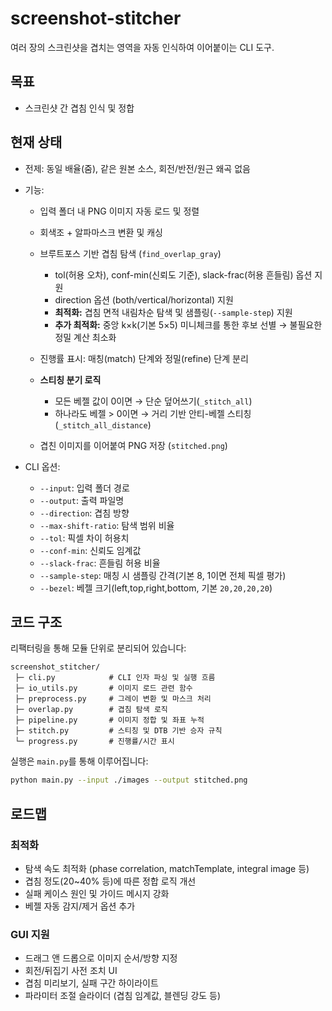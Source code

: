 # screenshot-stitcher

여러 장의 스크린샷을 겹치는 영역을 자동 인식하여 이어붙이는 CLI 도구.

## 목표

* 스크린샷 간 겹침 인식 및 정합

## 현재 상태

* 전제: 동일 배율(줌), 같은 원본 소스, 회전/반전/원근 왜곡 없음

* 기능:

  * 입력 폴더 내 PNG 이미지 자동 로드 및 정렬
  * 회색조 + 알파마스크 변환 및 캐싱
  * 브루트포스 기반 겹침 탐색 (`find_overlap_gray`)

    * tol(허용 오차), conf-min(신뢰도 기준), slack-frac(허용 흔들림) 옵션 지원
    * direction 옵션 (both/vertical/horizontal) 지원
    * **최적화:** 겹침 면적 내림차순 탐색 및 샘플링(`--sample-step`) 지원
    * **추가 최적화:** 중앙 k×k(기본 5×5) 미니체크를 통한 후보 선별 → 불필요한 정밀 계산 최소화
  * 진행률 표시: 매칭(match) 단계와 정밀(refine) 단계 분리
  * **스티칭 분기 로직**

    * 모든 베젤 값이 0이면 → 단순 덮어쓰기(`_stitch_all`)
    * 하나라도 베젤 > 0이면 → 거리 기반 안티-베젤 스티칭(`_stitch_all_distance`)
  * 겹친 이미지를 이어붙여 PNG 저장 (`stitched.png`)

* CLI 옵션:

  * `--input`: 입력 폴더 경로
  * `--output`: 출력 파일명
  * `--direction`: 겹침 방향
  * `--max-shift-ratio`: 탐색 범위 비율
  * `--tol`: 픽셀 차이 허용치
  * `--conf-min`: 신뢰도 임계값
  * `--slack-frac`: 흔들림 허용 비율
  * `--sample-step`: 매칭 시 샘플링 간격(기본 8, 1이면 전체 픽셀 평가)
  * `--bezel`: 베젤 크기(left,top,right,bottom, 기본 `20,20,20,20`)

## 코드 구조

리팩터링을 통해 모듈 단위로 분리되어 있습니다:

```
screenshot_stitcher/
 ├─ cli.py            # CLI 인자 파싱 및 실행 흐름
 ├─ io_utils.py       # 이미지 로드 관련 함수
 ├─ preprocess.py     # 그레이 변환 및 마스크 처리
 ├─ overlap.py        # 겹침 탐색 로직
 ├─ pipeline.py       # 이미지 정합 및 좌표 누적
 ├─ stitch.py         # 스티칭 및 DTB 기반 승자 규칙
 └─ progress.py       # 진행률/시간 표시
```

실행은 `main.py`를 통해 이루어집니다:

```bash
python main.py --input ./images --output stitched.png
```

## 로드맵

### 최적화

* 탐색 속도 최적화 (phase correlation, matchTemplate, integral image 등)
* 겹침 정도(20\~40% 등)에 따른 정합 로직 개선
* 실패 케이스 원인 및 가이드 메시지 강화
* 베젤 자동 감지/제거 옵션 추가

### GUI 지원

* 드래그 앤 드롭으로 이미지 순서/방향 지정
* 회전/뒤집기 사전 조치 UI
* 겹침 미리보기, 실패 구간 하이라이트
* 파라미터 조절 슬라이더 (겹침 임계값, 블렌딩 강도 등)
